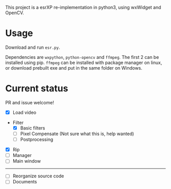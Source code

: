 This project is a esrXP re-implementation in python3, using wxWidget and OpenCV.

# Usage

Download and run `esr.py`.

Dependencies are `wxpython`, `python-opencv` and `ffmpeg`. The first 2 can be installed using pip. `ffmpeg` can be installed with package manager on linux, or download prebuilt exe and put in the same folder on Windows.

# Current status

PR and issue welcome!

- [x] Load video
- Filter
  - [x] Basic filters
  - [ ] Pixel Compensate (Not sure what this is, help wanted)
  - [ ] Postprocessing
- [x] Rip
- [ ] Manager
- [ ] Main window
----
- [ ] Reorganize source code
- [ ] Documents
